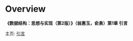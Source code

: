 # Overview

**__《数据结构：思想与实现（第2版）》（翁惠玉，俞勇）第1章 引言__**

主页: [引言](https://grwei.github.io/data-structure-homework/DS_Ch1/doc/html/index.html)